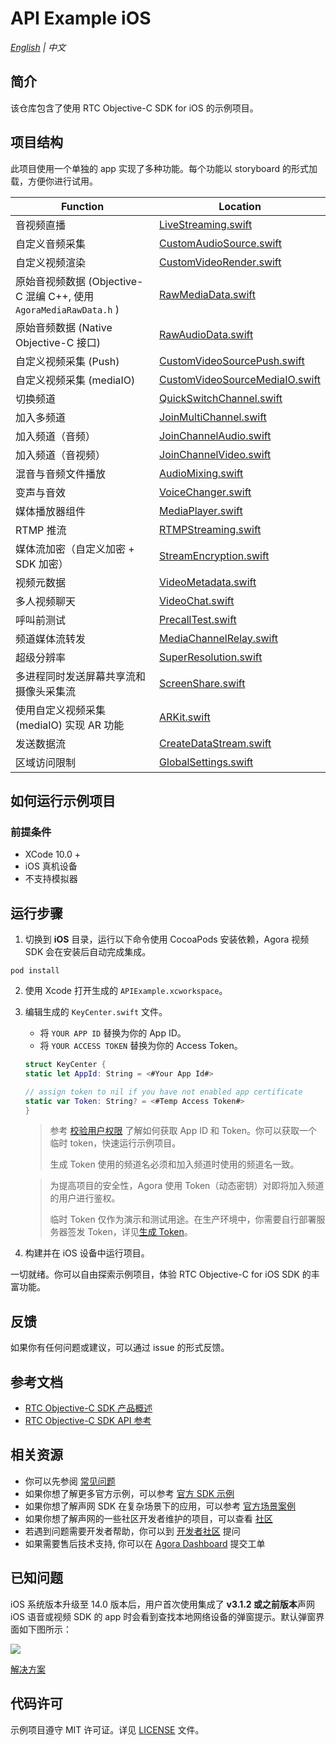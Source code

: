 # API Example iOS

_[English](README.md) | 中文_

## 简介

该仓库包含了使用 RTC Objective-C SDK for iOS 的示例项目。

## 项目结构

此项目使用一个单独的 app 实现了多种功能。每个功能以 storyboard 的形式加载，方便你进行试用。

| Function                                                           | Location                                                                                                                 |
| ------------------------------------------------------------------ | ------------------------------------------------------------------------------------------------------------------------ |
| 音视频直播                                                         | [LiveStreaming.swift](./APIExample/Examples/Advanced/LiveStreaming/LiveStreaming.swift)                                  |
| 自定义音频采集                                                     | [CustomAudioSource.swift](./APIExample/Examples/Advanced/CustomAudioSource/CustomAudioSource.swift)                      |
| 自定义视频渲染                                                     | [CustomVideoRender.swift](./APIExample/Examples/Advanced/CustomVideoRender/CustomVideoRender.swift)                      |
| 原始音视频数据 (Objective-C 混编 C++, 使用 `AgoraMediaRawData.h` ) | [RawMediaData.swift](./APIExample/Examples/Advanced/RawMediaData/RawMediaData.swift)                                     |
| 原始音频数据 (Native Objective-C 接口)                             | [RawAudioData.swift](./APIExample/Examples/Advanced/RawAudioData/RawAudioData.swift)                                     |
| 自定义视频采集 (Push)                                              | [CustomVideoSourcePush.swift](./APIExample/Examples/Advanced/CustomVideoSourcePush/CustomVideoSourcePush.swift)          |
| 自定义视频采集 (mediaIO)                                           | [CustomVideoSourceMediaIO.swift](./APIExample/Examples/Advanced/CustomVideoSourceMediaIO/CustomVideoSourceMediaIO.swift) |
| 切换频道                                                           | [QuickSwitchChannel.swift](./APIExample/Examples/Advanced/QuickSwitchChannel/QuickSwitchChannel.swift)                   |
| 加入多频道                                                         | [JoinMultiChannel.swift](.Examples/Advanced/JoinMultiChannel/JoinMultiChannel.swift)                                     |
| 加入频道（音频）                                                   | [JoinChannelAudio.swift](./APIExample/Examples/Basic/JoinChannelAudio/JoinChannelAudio.swift)                            |
| 加入频道（音视频）                                                 | [JoinChannelVideo.swift](./APIExample/Examples/Basic/JoinChannelAudio/JoinChannelVideo.swift)                            |
| 混音与音频文件播放                                                 | [AudioMixing.swift](API-Examples/iOS/APIExample/Examples/Advanced/AudioMixing/AudioMixing.swift)                         |
| 变声与音效                                                         | [VoiceChanger.swift](./APIExample/Examples/Advanced/VoiceChanger/VoiceChanger.swift)                                     |
| 媒体播放器组件                                                     | [MediaPlayer.swift](./APIExample/Examples/Advanced/MediaPlayer/MediaPlayer.swift)                                        |
| RTMP 推流                                                          | [RTMPStreaming.swift](./APIExample/Examples/Advanced/RTMPStreaming/RTMPStreaming.swift)                                  |
| 媒体流加密（自定义加密 + SDK 加密）                                | [StreamEncryption.swift](./APIExample/Examples/Advanced/StreamEncryption/StreamEncryption.swift)                         |
| 视频元数据                                                         | [VideoMetadata.swift](./APIExample/Examples/Advanced/VideoMetadata/VideoMetadata.swift)                                  |
| 多人视频聊天                                                       | [VideoChat.swift](./APIExample/Examples/Advanced/VideoChat/VideoChat.swift)                                              |
| 呼叫前测试                                                         | [PrecallTest.swift](./APIExample/Examples/Advanced/PrecallTest/PrecallTest.swift)                                        |
| 频道媒体流转发                                                     | [MediaChannelRelay.swift](./APIExample/Examples/Advanced/MediaChannelRelay/MediaChannelRelay.swift)                      |
| 超级分辨率                                                         | [SuperResolution.swift](./APIExample/Examples/Advanced/SuperResolution/SuperResolution.swift)                            |
| 多进程同时发送屏幕共享流和摄像头采集流                             | [ScreenShare.swift](./APIExample/Examples/Advanced/ScreenShare/ScreenShare.swift)                                        |
| 使用自定义视频采集 (mediaIO) 实现 AR 功能                          | [ARKit.swift](./APIExample/Examples/Advanced/ARKit/ARKit.swift)                                                          |
| 发送数据流                                                         | [CreateDataStream.swift](./APIExample/Examples/Advanced/CreateDataStream/CreateDataStream.swift)                         |
| 区域访问限制                                                       | [GlobalSettings.swift](./APIExample/Common/GlobalSettings.swift)                                                         |

## 如何运行示例项目

### 前提条件

- XCode 10.0 +
- iOS 真机设备
- 不支持模拟器

## 运行步骤

1. 切换到 **iOS** 目录，运行以下命令使用 CocoaPods 安装依赖，Agora 视频 SDK 会在安装后自动完成集成。

```shell
pod install
```

2. 使用 Xcode 打开生成的 `APIExample.xcworkspace`。
3. 编辑生成的 `KeyCenter.swift` 文件。

   - 将 `YOUR APP ID` 替换为你的 App ID。
   - 将 `YOUR ACCESS TOKEN` 替换为你的 Access Token。

   ```swift
   struct KeyCenter {
   static let AppId: String = <#Your App Id#>

   // assign token to nil if you have not enabled app certificate
   static var Token: String? = <#Temp Access Token#>
   }
   ```

   > 参考 [校验用户权限](https://docs.agora.io/cn/Agora%20Platform/token) 了解如何获取 App ID 和 Token。你可以获取一个临时 token，快速运行示例项目。
   >
   > 生成 Token 使用的频道名必须和加入频道时使用的频道名一致。

   > 为提高项目的安全性，Agora 使用 Token（动态密钥）对即将加入频道的用户进行鉴权。
   >
   > 临时 Token 仅作为演示和测试用途。在生产环境中，你需要自行部署服务器签发 Token，详见[生成 Token](https://docs.agora.io/cn/Interactive%20Broadcast/token_server)。

4. 构建并在 iOS 设备中运行项目。

一切就绪。你可以自由探索示例项目，体验 RTC Objective-C for iOS SDK 的丰富功能。

## 反馈

如果你有任何问题或建议，可以通过 issue 的形式反馈。

## 参考文档

- [RTC Objective-C SDK 产品概述](https://docs.agora.io/cn/Interactive%20Broadcast/product_live?platform=iOS)
- [RTC Objective-C SDK API 参考](https://docs.agora.io/cn/Interactive%20Broadcast/API%20Reference/oc/docs/headers/Agora-Objective-C-API-Overview.html)

## 相关资源

- 你可以先参阅 [常见问题](https://docs.agora.io/cn/faq)
- 如果你想了解更多官方示例，可以参考 [官方 SDK 示例](https://github.com/AgoraIO)
- 如果你想了解声网 SDK 在复杂场景下的应用，可以参考 [官方场景案例](https://github.com/AgoraIO-usecase)
- 如果你想了解声网的一些社区开发者维护的项目，可以查看 [社区](https://github.com/AgoraIO-Community)
- 若遇到问题需要开发者帮助，你可以到 [开发者社区](https://rtcdeveloper.com/) 提问
- 如果需要售后技术支持, 你可以在 [Agora Dashboard](https://dashboard.agora.io) 提交工单

## 已知问题

iOS 系统版本升级至 14.0 版本后，用户首次使用集成了 **v3.1.2 或之前版本**声网 iOS 语音或视频 SDK 的 app 时会看到查找本地网络设备的弹窗提示。默认弹窗界面如下图所示：

![](./pictures/ios_14_privacy_zh.png)

[解决方案](https://docs.agora.io/cn/faq/local_network_privacy)

## 代码许可

示例项目遵守 MIT 许可证。详见 [LICENSE](/LICENSE) 文件。
